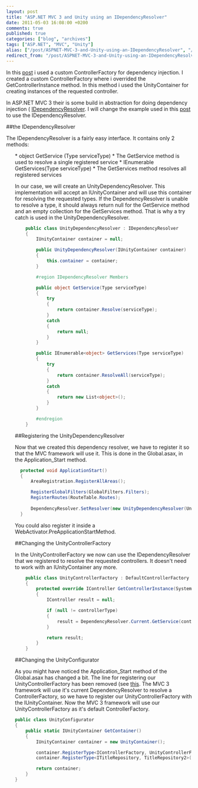 ```yaml
---
layout: post
title: "ASP.NET MVC 3 and Unity using an IDependencyResolver"
date: 2011-05-03 16:08:00 +0200
comments: true
published: true
categories: ["blog", "archives"]
tags: ["ASP.NET", "MVC", "Unity"]
alias: ["/post/ASPNET-MVC-3-and-Unity-using-an-IDependencyResolver", "/post/aspnet-mvc-3-and-unity-using-an-idependencyresolver"]
redirect_from: "/post/ASPNET-MVC-3-and-Unity-using-an-IDependencyResolver"
---
```


In this [post]({{site.url}}/post/2011/04/23/aspnet-mvc-and-unity) i used a custom ControllerFactory for dependency injection. I created a custom ControllerFactory where i overrided the GetControllerInstance method. In this method i used the UnityContainer for creating instances of the requested controller.

In ASP.NET MVC 3 their is some build in abstraction for doing dependency injection ( [IDependencyResolver](http://msdn.microsoft.com/en-us/library/system.web.mvc.idependencyresolver.aspx). I will change the example used in this [post](http://blog.kennytordeur.be/post/2011/04/aspnet-mvc-and-unity.html) to use the IDependencyResolver.

##the IDependencyResolver

The IDependencyResolver is a fairly easy interface. It contains only 2 methods:</p>
<ul>
* object GetService (Type serviceType)
  * The GetService method is used to resolve a single registered service
* IEnumerable<object> GetServices(Type serviceType)
  * The GetServices method resolves all registered services

In our case, we will create an UnityDependencyResolver. This implementation will accept an IUnityContainer and will use this container for resolving the requested types. If the DependencyResolver is unable to resolve a type, it should always return null for the GetService method and an empty collection for the GetServices method. That is why a try catch is used in the UnityDependencyResolver.

```csharp
    public class UnityDependencyResolver : IDependencyResolver
    {
        IUnityContainer container = null;

        public UnityDependencyResolver(IUnityContainer container)
        {
            this.container = container;
        }

        #region IDependencyResolver Members

        public object GetService(Type serviceType)
        {
            try
            {
                return container.Resolve(serviceType);
            }
            catch
            {
                return null;
            }
        }

        public IEnumerable<object> GetServices(Type serviceType)
        {
            try
            {
                return container.ResolveAll(serviceType);
            }
            catch
            {
                return new List<object>();
            }
        }

        #endregion
    }
```

##Registering the UnityDependencyResolver

Now that we created this dependency resolver, we have to register it so that the MVC framework will use it. This is done in the Global.asax, in the Application_Start method.

```csharp
  protected void ApplicationStart()
  {
      AreaRegistration.RegisterAllAreas();

      RegisterGlobalFilters(GlobalFilters.Filters);
      RegisterRoutes(RouteTable.Routes);
      
      DependencyResolver.SetResolver(new UnityDependencyResolver(UnityConfigurator.GetContainer()));
  }
  ```
        

You could also register it inside a WebActivator.PreApplicationStartMethod.

##Changing the UnityControllerFactory

In the UnityControllerFactory we now can use the IDependencyResolver that we registered to resolve the requested controllers. It doesn't need to work with an IUnityContainer any more.

```csharp
    public class UnityControllerFactory : DefaultControllerFactory
    {        
        protected override IController GetControllerInstance(System.Web.Routing.RequestContext requestContext, Type controllerType)
        {
            IController result = null;

            if (null != controllerType)
            {
                result = DependencyResolver.Current.GetService(controllerType) as IController;
            }

            return result;
        }
    }
```

##Changing the UnityConfigurator

As you might have noticed the Application_Start method of the Global.asax has changed a bit. The line for registering our UnityControllerFactory has been removed (see [this](http://blog.kennytordeur.be/post/2011/04/aspnet-mvc-and-unity.html). The MVC 3 framework will use it's current DependencyResolver to resolve a ControllerFactory, so we have to register our UnityControllerFactory with the IUnityContainer. Now the MVC 3 framework will use our UnityControllerFactory as it's default ControllerFactory.

```csharp
public class UnityConfigurator
{
    public static IUnityContainer GetContainer()
    {
        IUnityContainer container = new UnityContainer();

        container.RegisterType<IControllerFactory, UnityControllerFactory>();
        container.RegisterType<ITitleRepository, TitleRepository2>(new HttpContextLifetimeManager<ITitleRepository>());

        return container;
    }
}
```

